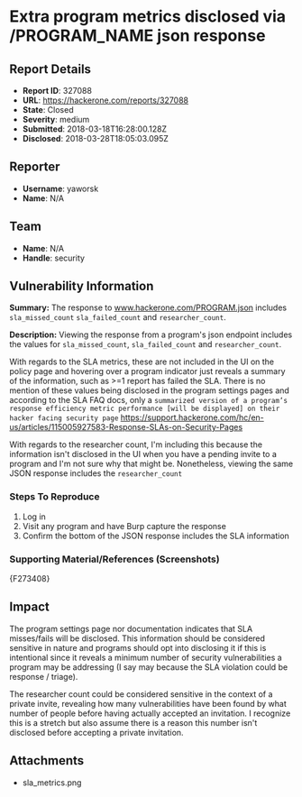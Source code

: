 # Extra program metrics disclosed via /PROGRAM_NAME json response

## Report Details
- **Report ID**: 327088
- **URL**: https://hackerone.com/reports/327088
- **State**: Closed
- **Severity**: medium
- **Submitted**: 2018-03-18T16:28:00.128Z
- **Disclosed**: 2018-03-28T18:05:03.095Z

## Reporter
- **Username**: yaworsk
- **Name**: N/A

## Team
- **Name**: N/A
- **Handle**: security

## Vulnerability Information
**Summary:**
The response to www.hackerone.com/PROGRAM.json includes `sla_missed_count` `sla_failed_count` and `researcher_count`. 

**Description:**
Viewing the response from a program's json endpoint includes the values for `sla_missed_count`, `sla_failed_count` and `researcher_count`.

With regards to the SLA metrics, these are not included in the UI on the policy page and hovering over a program indicator just reveals a summary of the information, such as >=1 report has failed the SLA. There is no mention of these values being disclosed in the program settings pages and according to the SLA FAQ docs, only a `summarized version of a program’s response efficiency metric performance [will be displayed] on their hacker facing security page` https://support.hackerone.com/hc/en-us/articles/115005927583-Response-SLAs-on-Security-Pages

With regards to the researcher count, I'm including this because the information isn't disclosed in the UI when you have a pending invite to a program and I'm not sure why that might be. Nonetheless, viewing the same JSON response includes the `researcher_count`

### Steps To Reproduce

1. Log in
2. Visit any program and have Burp capture the response
3. Confirm the bottom of the JSON response includes the SLA information

### Supporting Material/References (Screenshots)

{F273408}

## Impact

The program settings page nor documentation indicates that SLA misses/fails will be disclosed. This information should be considered sensitive in nature and programs should opt into disclosing it if this is intentional since it reveals a minimum number of security vulnerabilities a program may be addressing (I say may because the SLA violation could be response / triage).

The researcher count could be considered sensitive in the context of a private invite, revealing how many vulnerabilities have been found by what number of people before having actually accepted an invitation. I recognize this is a stretch but also assume there is a reason this number isn't disclosed before accepting a private invitation.

## Attachments
- sla_metrics.png
